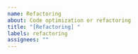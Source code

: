 ```yaml
---
name: Refactoring
about: Code optimization or refactoring
title: "[Refactoring] "
labels: refactoring
assignees: ""
---
```

